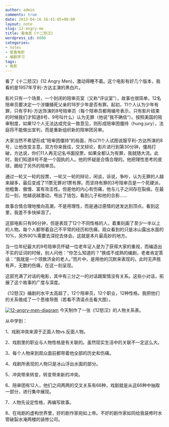 ```yaml
---
author: admin
comments: true
date: 2013-04-16 16:41:05+00:00
layout: note
slug: 12-angry-me
title: 看电影《十二怒汉》
wordpress_id: 6000
categories:
- notes
- 爱看电影
- 编剧学习
tags:
- 电影
---
```


看了《十二怒汉》(12 Angry Men)，激动得睡不着。这个电影有好几个版本，我看的是1957年亨利-方达主演的黑白片。

影片只有一个场景，一个封闭的陪审员室（又称“评议室”），故事也很简单，12名陪审员要决定一个涉嫌捅死父亲的18岁少年是否有罪。起初，11个人认为少年有罪，只有亨利-方达饰演的8号陪审员（每个陪审员都用编号表示，只有影片结束的时候我们才知道8号、9号叫什么）认为无罪（他说”我不确信“）。按照美国的陪审制度，如果12个人无法达成完全一致意见，则形成陪审团僵持（hung jury），法庭将不能做出宣判，而是重新组织新的陪审团另审。

大家当然不希望形成“陪审团僵持”的局面，所以11个人试图说服亨利-方达所演的8号，让他改变主意。双方你来我往，交叉辩论，影片进行到第30分钟，僵局打破，方达说，你们11人再无记名书面投票，如果全都认为有罪，我就随大流。此时，我们知道8号不是一个固执的人。他的怀疑是合情合理的。他把理性思考的皮球，踢给了另外的陪审员。

通过一轮又一轮的投票，一轮又一轮的辩论，闲谈，诉说，争吵，认为无罪的人越来越多，最后变成了11票无罪对1票有罪。而坚持有罪的3号陪审员是一个死硬派，他粗鲁、傲慢、富有攻击性。但是他的内心有伤痛，他与儿子之间存在裂痕。在最后一刻，他越说越激动，甩出了钱包，看到儿子和他的合影……

故事合情合理地推向高潮，不是用理性，而是通过感情的迸发达到顶点。看到这里，我差不多快掉泪了。

这部电影只有96分钟，但是表现了12个不同性格的人，着重刻画了至少一半以上的人物。每个人都带着自己不平常的经历和伤痛，观众看到的只是冰山露出水面的10%，另外90%需要去深挖去体会。这就是本片最高妙的地方。

当一位年纪最大的9号陪审员怀疑一位老年证人是为了获得大家的重视，而编造出不实的证词的时候，别人问他：“你怎么知道的？”换成不成熟的编剧，老者肯定答话：“我就是一个领救济金的老人。”而片中，是用他的沉默来表现的。此时无声胜有声，无数的伤痛，在这一刻呈现。

这部充满了对话的电影，其中有三分之一的对话跟案情没有关系。这些小对话，拓展了这个故事的广度与深度。

《12怒汉》编剧的水平太高超了，12个陪审员，12个职业，12种性格。我把他们的关系做成了一个思维导图（若看不清请点击看大图）。

[![12-angry-men-diagram](http://farm9.staticflickr.com/8246/8623687895_db3e78b955_c.jpg)](http://www.flickr.com/photos/lookoo/8623687895/)
今天制作了一张《12怒汉》的人物关系表。

从中学到：

1、戏剧冲突来源于正面人物vs.反面人物。

2、戏剧里的职业与人物性格是有关联的。虽然现实生活中的关联不一定这么大。

3、每个人物来到观众面前都带着他全部的历史和伤痛。

4、戏剧所表现的人物只是冰山浮出水面的部分。

5、冲突带来转变，转变带来新的冲突。

6、陪审团有12人，他们之间两两的交叉关系有66种，戏剧就是从这66种中抽取一部分，进行集中展现。

7、人物先设定性格，再编写故事。

8、在戏剧的虚构世界里，好的剧作家宛如上帝。不好的剧作家如同给我装修时水管破裂水淹两楼的装修公司。
